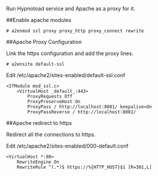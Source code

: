Run Hypnotoad service and Apache as a proxy for it.

##Enable apache modules

    # a2enmod ssl proxy proxy_http proxy_connect rewrite

##Apache Proxy Configuration

Link the https configuration and add the proxy lines.

    # a2ensite default-ssl


Edit /etc/apache2/sites-enabled/default-ssl.conf

    <IfModule mod_ssl.c>
        <VirtualHost _default_:443>
            ProxyRequests Off
            ProxyPreserveHost On
            ProxyPass / http://localhost:8081/ keepalive=On
            ProxyPassReverse / http://localhost:8081/

##Apache redirect to https

Redirect all the connections to https.

Edit /etc/apache2/sites-enabled/000-default.conf

    <VirtualHost *:80>
        RewriteEngine On
        RewriteRule ^(.*)$ https://%{HTTP_HOST}$1 [R=301,L]

